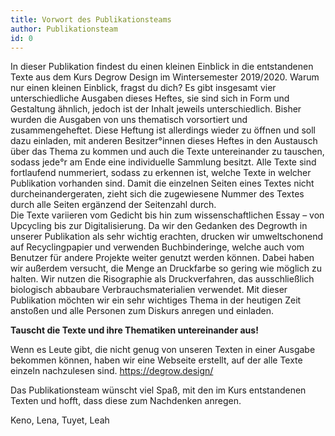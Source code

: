 ```yaml
---
title: Vorwort des Publikationsteams
author: Publikationsteam
id: 0
---
```


In dieser Publikation findest du einen kleinen Einblick in die entstandenen Texte aus dem Kurs Degrow Design im Wintersemester 2019/2020. Warum nur einen kleinen Einblick, fragst du dich? Es gibt insgesamt vier unterschiedliche Ausgaben dieses Heftes, sie sind sich in Form und Gestaltung ähnlich, jedoch ist der Inhalt jeweils unterschiedlich. Bisher wurden die Ausgaben von uns thematisch vorsortiert und zusammengeheftet. Diese Heftung ist allerdings wieder zu öffnen und soll dazu einladen, mit anderen Besitzer°innen dieses Heftes in den Austausch über das Thema zu kommen und auch die Texte untereinander zu tauschen, sodass jede°r am Ende eine individuelle Sammlung besitzt. Alle Texte sind fortlaufend nummeriert, sodass zu erkennen ist, welche Texte in welcher Publikation vorhanden sind. Damit die einzelnen Seiten eines Textes nicht durcheinandergeraten, zieht sich die zugewiesene Nummer des Textes durch alle Seiten ergänzend der Seitenzahl durch.  
Die Texte variieren vom Gedicht bis hin zum wissenschaftlichen Essay – von Upcycling bis zur Digitalisierung. Da wir den Gedanken des Degrowth in unserer Publikation als sehr wichtig erachten, drucken wir umweltschonend auf Recyclingpapier und verwenden Buchbinderinge, welche auch vom Benutzer für andere Projekte weiter genutzt werden können. Dabei haben wir außerdem versucht, die Menge an Druckfarbe so gering wie möglich zu halten. Wir nutzen die Risographie als Druckverfahren, das ausschließlich biologisch abbaubare Verbrauchsmaterialien verwendet.
Mit dieser Publikation möchten wir ein sehr wichtiges Thema in der heutigen Zeit anstoßen und alle Personen zum Diskurs anregen und einladen.

**Tauscht die Texte und ihre Thematiken untereinander aus!**

Wenn es Leute gibt, die nicht genug von unseren Texten in einer Ausgabe bekommen können, haben wir eine Webseite erstellt, auf der alle Texte einzeln nachzulesen sind. 
<https://degrow.design/>

Das Publikationsteam wünscht viel Spaß, mit den im Kurs entstandenen Texten und hofft, dass diese zum Nachdenken anregen. 

Keno, Lena, Tuyet, Leah